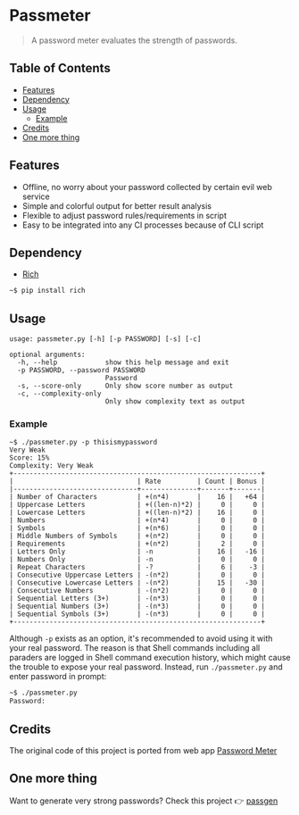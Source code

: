 # Passmeter

> A password meter evaluates the strength of passwords.

## Table of Contents

- [Features](#features)
- [Dependency](#dependency)
- [Usage](#usage)
  - [Example](#example)
- [Credits](#credits)
- [One more thing](#one-more-thing)

## Features

- Offline, no worry about your password collected by certain evil web service
- Simple and colorful output for better result analysis
- Flexible to adjust password rules/requirements in script
- Easy to be integrated into any CI processes because of CLI script

## Dependency

- [Rich](https://github.com/willmcgugan/rich)

```bash
~$ pip install rich
```

## Usage

```
usage: passmeter.py [-h] [-p PASSWORD] [-s] [-c]

optional arguments:
  -h, --help            show this help message and exit
  -p PASSWORD, --password PASSWORD
                        Password
  -s, --score-only      Only show score number as output
  -c, --complexity-only
                        Only show complexity text as output
```

### Example

```
~$ ./passmeter.py -p thisismypassword
Very Weak
Score: 15%
Complexity: Very Weak
+--------------------------------------------------------------+
|                               | Rate         | Count | Bonus |
|-------------------------------+--------------+-------+-------|
| Number of Characters          | +(n*4)       |    16 |   +64 |
| Uppercase Letters             | +((len-n)*2) |     0 |     0 |
| Lowercase Letters             | +((len-n)*2) |    16 |     0 |
| Numbers                       | +(n*4)       |     0 |     0 |
| Symbols                       | +(n*6)       |     0 |     0 |
| Middle Numbers of Symbols     | +(n*2)       |     0 |     0 |
| Requirements                  | +(n*2)       |     2 |     0 |
| Letters Only                  | -n           |    16 |   -16 |
| Numbers Only                  | -n           |     0 |     0 |
| Repeat Characters             | -?           |     6 |    -3 |
| Consecutive Uppercase Letters | -(n*2)       |     0 |     0 |
| Consecutive Lowercase Letters | -(n*2)       |    15 |   -30 |
| Consecutive Numbers           | -(n*2)       |     0 |     0 |
| Sequential Letters (3+)       | -(n*3)       |     0 |     0 |
| Sequential Numbers (3+)       | -(n*3)       |     0 |     0 |
| Sequential Symbols (3+)       | -(n*3)       |     0 |     0 |
+--------------------------------------------------------------+
```

Although `-p` exists as an option, it's recommended to avoid using it with your real password. The reason is that Shell commands including all paraders are logged in Shell command execution history, which might cause the trouble to expose your real password. Instead, run `./passmeter.py` and enter password in prompt:

```bash
~$ ./passmeter.py
Password:
```

## Credits

The original code of this project is ported from web app [Password Meter](http://www.passwordmeter.com/)

## One more thing

Want to generate very strong passwords? Check this project :point_right: [passgen](https://github.com/KevCui/passgen)
